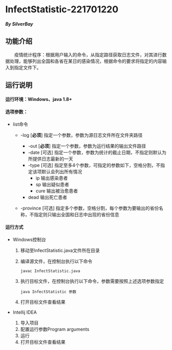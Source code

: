 # InfectStatistic-221701220

##### By SilverBay

## 功能介绍

&emsp;&emsp;疫情统计程序：根据用户输入的命令，从指定路径获取日志文件，对其进行数据处理，能够列出全国和各省在某日的感染情况，根据命令的要求将指定的内容输入到指定文件下。



## 运行说明

#### 运行环境：Windows、java 1.8+

#### 选项参数：

* list命令

  	* -log  [**必须**]  指定一个参数，参数为源日志文件所在文件夹路径
  	  	* -out  [**必须**]  指定一个参数，参数为运行结果的输出文件路径
  	  	* -date  [可选]  指定一个参数，参数为统计的截止日期，不指定则默认为所提供日志最新的一天
  	   * -type  [可选]  指定至多4个参数，可指定的参数如下，空格分割，不指定该项默认会列出所有情况
  	     	* ip  输出感染患者
  	      * sp  输出疑似患者
  	     * cure  输出被治愈患者
  	  * dead  输出死亡患者
  	
  	* -province  [可选]  指定多个参数，空格分割，每个参数为要输出的省份名称，不指定则只输出全国和日志中出现的省份信息

#### 运行方式

* Windows控制台

   1. 移动至InfectStatistic.java文件所在目录

   2. 编译源文件，在控制台执行以下命令

      ```
      javac InfectStatistic.java
      ```

  3. 执行目标文件，在控制台执行以下命令，参数需要按照上述选项参数指定

     ```
     java InfectStatistic 参数
     ```

  4. 打开目标文件查看结果

* Intellij IDEA

  1. 导入项目
  2. 配置运行参数Program arguments
  3. 运行
  4. 打开目标文件查看结果